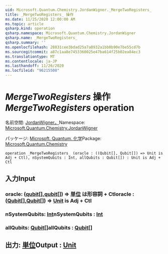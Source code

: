 ```yaml
---
uid: Microsoft.Quantum.Chemistry.JordanWigner._MergeTwoRegisters_
title: _MergeTwoRegisters_ 操作
ms.date: 11/25/2020 12:00:00 AM
ms.topic: article
qsharp.kind: operation
qsharp.namespace: Microsoft.Quantum.Chemistry.JordanWigner
qsharp.name: _MergeTwoRegisters_
qsharp.summary: ''
ms.openlocfilehash: 28831cee3bdad25a7a0932a1bb0b90e7be55cd7b
ms.sourcegitcommit: a87c1aa8e7453360025e47ba614f25b02ea84ec3
ms.translationtype: MT
ms.contentlocale: ja-JP
ms.lasthandoff: 11/26/2020
ms.locfileid: "96215508"
---
```

# <a name="_mergetworegisters_-operation"></a><span data-ttu-id="add0a-102">_MergeTwoRegisters_ 操作</span><span class="sxs-lookup"><span data-stu-id="add0a-102">_MergeTwoRegisters_ operation</span></span>

<span data-ttu-id="add0a-103">名前空間: [JordanWigner。](xref:Microsoft.Quantum.Chemistry.JordanWigner)</span><span class="sxs-lookup"><span data-stu-id="add0a-103">Namespace: [Microsoft.Quantum.Chemistry.JordanWigner](xref:Microsoft.Quantum.Chemistry.JordanWigner)</span></span>

<span data-ttu-id="add0a-104">パッケージ: [Microsoft. Quantum. 化学](https://nuget.org/packages/Microsoft.Quantum.Chemistry)</span><span class="sxs-lookup"><span data-stu-id="add0a-104">Package: [Microsoft.Quantum.Chemistry](https://nuget.org/packages/Microsoft.Quantum.Chemistry)</span></span>




```qsharp
operation _MergeTwoRegisters_ (oracle : ((Qubit[], Qubit[]) => Unit is Adj + Ctl), nSystemQubits : Int, allQubits : Qubit[]) : Unit is Adj + Ctl
```


## <a name="input"></a><span data-ttu-id="add0a-105">入力</span><span class="sxs-lookup"><span data-stu-id="add0a-105">Input</span></span>

### <a name="oracle--qubitqubit--unit--is-adj--ctl"></a><span data-ttu-id="add0a-106">oracle: ([qubit](xref:microsoft.quantum.lang-ref.qubit)[],[qubit](xref:microsoft.quantum.lang-ref.qubit)[]) => [単位](xref:microsoft.quantum.lang-ref.unit)  は形容詞 + Ctl</span><span class="sxs-lookup"><span data-stu-id="add0a-106">oracle : ([Qubit](xref:microsoft.quantum.lang-ref.qubit)[],[Qubit](xref:microsoft.quantum.lang-ref.qubit)[]) => [Unit](xref:microsoft.quantum.lang-ref.unit)  is Adj + Ctl</span></span>




### <a name="nsystemqubits--int"></a><span data-ttu-id="add0a-107">nSystemQubits: [Int](xref:microsoft.quantum.lang-ref.int)</span><span class="sxs-lookup"><span data-stu-id="add0a-107">nSystemQubits : [Int](xref:microsoft.quantum.lang-ref.int)</span></span>




### <a name="allqubits--qubit"></a><span data-ttu-id="add0a-108">allQubits: [Qubit](xref:microsoft.quantum.lang-ref.qubit)[]</span><span class="sxs-lookup"><span data-stu-id="add0a-108">allQubits : [Qubit](xref:microsoft.quantum.lang-ref.qubit)[]</span></span>





## <a name="output--unit"></a><span data-ttu-id="add0a-109">出力: [単位](xref:microsoft.quantum.lang-ref.unit)</span><span class="sxs-lookup"><span data-stu-id="add0a-109">Output : [Unit](xref:microsoft.quantum.lang-ref.unit)</span></span>

